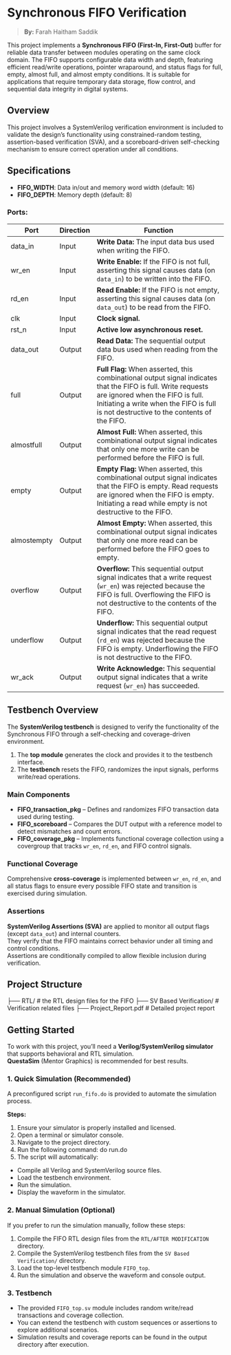 # Synchronous FIFO Verification

> **By:** Farah Haitham Saddik

This project implements a **Synchronous FIFO (First-In, First-Out)** buffer for reliable data transfer between modules operating on the same clock domain.
The FIFO supports configurable data width and depth, featuring efficient read/write operations, pointer wraparound, and status flags for full, empty, almost full, and almost empty conditions.
It is suitable for applications that require temporary data storage, flow control, and sequential data integrity in digital systems.

## Overview

This project involves a SystemVerilog verification environment is included to validate the design’s functionality using constrained-random testing, assertion-based verification (SVA), and a scoreboard-driven self-checking mechanism to ensure correct operation under all conditions.

## Specifications 
- **FIFO_WIDTH**: Data in/out and memory word width (default: 16)
- **FIFO_DEPTH**: Memory depth (default: 8)

### Ports:

| Port        | Direction | Function |
|--------------|------------|-----------|
| data_in     | Input      | **Write Data:** The input data bus used when writing the FIFO. |
| wr_en       | Input      | **Write Enable:** If the FIFO is not full, asserting this signal causes data (on `data_in`) to be written into the FIFO. |
| rd_en       | Input      | **Read Enable:** If the FIFO is not empty, asserting this signal causes data (on `data_out`) to be read from the FIFO. |
| clk         | Input      | **Clock signal.** |
| rst_n       | Input      | **Active low asynchronous reset.** |
| data_out    | Output     | **Read Data:** The sequential output data bus used when reading from the FIFO. |
| full        | Output     | **Full Flag:** When asserted, this combinational output signal indicates that the FIFO is full. Write requests are ignored when the FIFO is full. Initiating a write when the FIFO is full is not destructive to the contents of the FIFO. |
| almostfull  | Output     | **Almost Full:** When asserted, this combinational output signal indicates that only one more write can be performed before the FIFO is full. |
| empty       | Output     | **Empty Flag:** When asserted, this combinational output signal indicates that the FIFO is empty. Read requests are ignored when the FIFO is empty. Initiating a read while empty is not destructive to the FIFO. |
| almostempty | Output     | **Almost Empty:** When asserted, this combinational output signal indicates that only one more read can be performed before the FIFO goes to empty. |
| overflow    | Output     | **Overflow:** This sequential output signal indicates that a write request (`wr_en`) was rejected because the FIFO is full. Overflowing the FIFO is not destructive to the contents of the FIFO. |
| underflow   | Output     | **Underflow:** This sequential output signal indicates that the read request (`rd_en`) was rejected because the FIFO is empty. Underflowing the FIFO is not destructive to the FIFO. |
| wr_ack      | Output     | **Write Acknowledge:** This sequential output signal indicates that a write request (`wr_en`) has succeeded. |


## Testbench Overview

The **SystemVerilog testbench** is designed to verify the functionality of the Synchronous FIFO through a self-checking and coverage-driven environment.

1. The **top module** generates the clock and provides it to the testbench interface.  
2. The **testbench** resets the FIFO, randomizes the input signals, performs write/read operations.  

### Main Components

- **FIFO_transaction_pkg** – Defines and randomizes FIFO transaction data used during testing.  
- **FIFO_scoreboard** – Compares the DUT output with a reference model to detect mismatches and count errors.  
- **FIFO_coverage_pkg** – Implements functional coverage collection using a covergroup that tracks `wr_en`, `rd_en`, and FIFO control signals.

### Functional Coverage

Comprehensive **cross-coverage** is implemented between `wr_en`, `rd_en`, and all status flags to ensure every possible FIFO state and transition is exercised during simulation.

### Assertions

**SystemVerilog Assertions (SVA)** are applied to monitor all output flags (except `data_out`) and internal counters.  
They verify that the FIFO maintains correct behavior under all timing and control conditions.  
Assertions are conditionally compiled to allow flexible inclusion during verification.

## Project Structure

├── RTL/                               # the RTL design files for the FIFO
├── SV Based Verification/             # Verification related files
├── Project_Report.pdf                 # Detailed project report

## Getting Started

To work with this project, you’ll need a **Verilog/SystemVerilog simulator** that supports behavioral and RTL simulation.  
**QuestaSim** (Mentor Graphics) is recommended for best results.

### 1. Quick Simulation (Recommended)

A preconfigured script `run_fifo.do` is provided to automate the simulation process.

**Steps:**
1. Ensure your simulator is properly installed and licensed.  
2. Open a terminal or simulator console.  
3. Navigate to the project directory.  
4. Run the following command: do run.do
5. The script will automatically:
- Compile all Verilog and SystemVerilog source files.  
- Load the testbench environment.  
- Run the simulation.  
- Display the waveform in the simulator.  

### 2. Manual Simulation (Optional)

If you prefer to run the simulation manually, follow these steps:

1. Compile the FIFO RTL design files from the `RTL/AFTER MODIFICATION` directory.  
2. Compile the SystemVerilog testbench files from the `SV Based Verification/` directory.  
3. Load the top-level testbench module `FIFO_top`.  
4. Run the simulation and observe the waveform and console output.  

### 3. Testbench

- The provided `FIFO_top.sv` module includes random write/read transactions and coverage collection.  
- You can extend the testbench with custom sequences or assertions to explore additional scenarios.  
- Simulation results and coverage reports can be found in the output directory after execution.  

